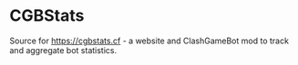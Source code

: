 # CGBStats
Source for https://cgbstats.cf - a website and ClashGameBot mod to track and aggregate bot statistics.
